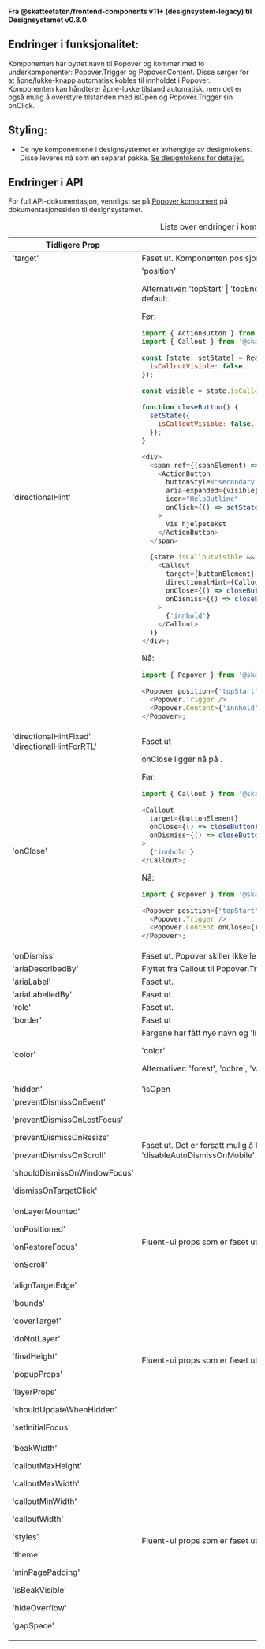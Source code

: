 **Fra @skatteetaten/frontend-components v11+ (designsystem-legacy) til Designsystemet v0.8.0**

## Endringer i funksjonalitet:

Komponenten har byttet navn til Popover og kommer med to underkomponenter: Popover.Trigger og Popover.Content. Disse sørger for at åpne/lukke-knapp automatisk kobles til innholdet i Popover.
Komponenten kan håndterer åpne-lukke tilstand automatisk, men det er også mulig å overstyre tilstanden med isOpen og Popover.Trigger sin onClick.

## Styling:

- De nye komponentene i designsystemet er avhengige av designtokens. Disse leveres nå som en separat pakke. <a class="brodtekst-link" href="#section-designtokens-deprecated">Se designtokens for detaljer.</a>

## Endringer i API

For full API-dokumentasjon, vennligst se på <a class="brodtekst-link" href="https://www.skatteetaten.no/stilogtone/designsystemet/komponenter/popover/">Popover komponent</a> på dokumentasjonssiden til designsystemet.

<div class="migration-tabell">
<table>
<caption>Liste over endringer i komponent-api'et</caption>
<thead><tr><th>Tidligere Prop</th><th>Alternativ</th></tr></thead>
<tbody>
<tr>
<td>'target'</td>
<td>Faset ut. Komponenten posisjoneres nå i forhold til <Popover.Trigger />.</td>
</tr>
<tr>
<td>'directionalHint'</td>
<td>'position'

Alternativer: 'topStart' | 'topEnd' | 'bottomStart' | 'bottomEnd'. 'bottomStart' er default.

Før:

```javascript static
import { ActionButton } from '@skatteetaten/frontend-components/ActionButton';
import { Callout } from '@skatteetaten/frontend-components/Callout';

const [state, setState] = React.useState({
  isCalloutVisible: false,
});

const visible = state.isCalloutVisible;

function closeButton() {
  setState({
    isCalloutVisible: false,
  });
}

<div>
  <span ref={(spanElement) => (buttonElement = spanElement)}>
    <ActionButton
      buttonStyle="secondary"
      aria-expanded={visible}
      icon="HelpOutline"
      onClick={() => setState({ isCalloutVisible: !state.isCalloutVisible })}
    >
      Vis hjelpetekst
    </ActionButton>
  </span>

  {state.isCalloutVisible && (
    <Callout
      target={buttonElement}
      directionalHint={Callout.POS_TOP_LEFT}
      onClose={() => closeButton()}
      onDismiss={() => closeButton()}
    >
      {'innhold'}
    </Callout>
  )}
</div>;
```

Nå:

```js static
import { Popover } from '@skatteetaten/ds-overlays';

<Popover position={'topStart'}>
  <Popover.Trigger />
  <Popover.Content>{'innhold'}</Popover.Content>
</Popover>;
```

</td>
</tr>

<tr>
<td>'directionalHintFixed'
'directionalHintForRTL'
</td>
<td>Faset ut</td>
</tr>
<tr>
<td>'onClose'</td>
<td>onClose ligger nå på <Popover.Content />.

Før:

```javascript static
import { Callout } from '@skatteetaten/frontend-components/Callout';

<Callout
  target={buttonElement}
  onClose={() => closeButton()}
  onDismiss={() => closeButton()}
>
  {'innhold'}
</Callout>;
```

Nå:

```js static
import { Popover } from '@skatteetaten/ds-overlays';

<Popover position={'topStart'}>
  <Popover.Trigger />
  <Popover.Content onClose={() => closeButton()}>{'innhold'}</Popover.Content>
</Popover>;
```

</td>
</tr>
<tr>
<td>'onDismiss'</td>
<td>Faset ut. Popover skiller ikke lenger mellom onClose og onDismiss.</td>
</tr>
<tr>
<td>'ariaDescribedBy'</td>
<td>Flyttet fra Callout til Popover.Trigger siden det er selve knappen som skal beskrives.</td>
</tr>
<tr>
<td>'ariaLabel'</td>
<td>Faset ut.</td>
</tr>
<tr>
<td>'ariaLabelledBy'</td>
<td>Faset ut.</td>
</tr>
<tr>
<td>'role'</td>
<td>Faset ut.</td>
</tr>
<tr>
<td>'border'</td>
<td>Faset ut</td>
</tr>
<tr>
<td>'color'</td>
<td>
Fargene har fått nye navn og 'lightPink' har blitt faset ut.

'color'

Alternativer: 'forest', 'ochre', 'white'.
'forest' er default

</td>
</tr>
<tr>
<td>'hidden'</td>
<td>'isOpen</td>
</tr>
<tr>
<td>
'preventDismissOnEvent'

'preventDismissOnLostFocus'

'preventDismissOnResize'

'preventDismissOnScroll'

'shouldDismissOnWindowFocus'

'dismissOnTargetClick'

</td>
<td>
Faset ut. Det er forsatt mulig å forhindre automatisk lukking med 'disableAutoDismissOnMobile' og 'disableAutoDismiss'.
</td>
</tr>
<tr>
<td>
'onLayerMounted'

'onPositioned'

'onRestoreFocus'

'onScroll'

</td>
<td>
Fluent-ui props som er faset ut.
</td>
</tr>
<tr>
<td>'alignTargetEdge'

'bounds'

'coverTarget'

'doNotLayer'

'finalHeight'

'popupProps'

'layerProps'

'shouldUpdateWhenHidden'

'setInitialFocus'

</td>

<td>Fluent-ui props som er faset ut.</td>

</tr>
<tr>
<td>
'beakWidth'

'calloutMaxHeight'

'calloutMaxWidth'

'calloutMinWidth'

'calloutWidth'

'styles'

'theme'

'minPagePadding'

'isBeakVisible'

'hideOverflow'

'gapSpace'

</td>
<td>
Fluent-ui props som er faset ut. Bruk 'className' for å style komponenten.
</td>
</tr>
</tbody>
</table>
</div>
